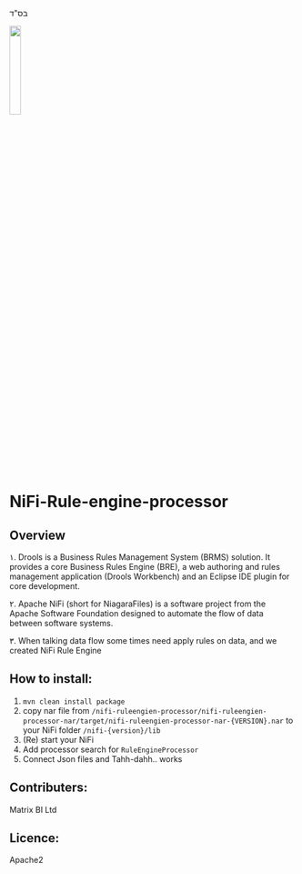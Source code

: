 בס"ד


[<img src="http://wiki.korotkin.co.il/_media/marix-bi-logo-transpent.png" width="20%">](http://www.matrixbi.co.il/)


# NiFi-Rule-engine-processor
## Overview
١. Drools is a Business Rules Management System (BRMS) solution. It provides a core Business Rules Engine (BRE), a web authoring and rules management application (Drools Workbench) and an Eclipse IDE plugin for core development.

٢. Apache NiFi (short for NiagaraFiles) is a software project from the Apache Software Foundation designed to automate the flow of data between software systems. 

٣. When talking data flow some times need apply rules on data, and we created NiFi Rule Engine

## How to install:
1. `mvn clean install package`
2. copy nar file from `/nifi-ruleengien-processor/nifi-ruleengien-processor-nar/target/nifi-ruleengien-processor-nar-{VERSION}.nar` to your NiFi folder `/nifi-{version}/lib`
3. (Re) start your NiFi
4. Add processor search for `RuleEngineProcessor`
5. Connect Json files and Tahh-dahh.. works

## Contributers:
Matrix BI Ltd

## Licence:
Apache2
